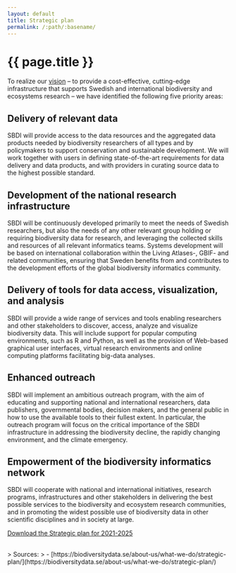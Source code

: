 ```yaml
---
layout: default
title: Strategic plan
permalink: /:path/:basename/
---
```

# {{ page.title }}

To realize our [vision](/about/) – to provide a cost-effective, cutting-edge infrastructure that supports Swedish and international biodiversity and ecosystems research – we have identified the following five priority areas:

## Delivery of relevant data
SBDI will provide access to the data resources and the aggregated data products needed by biodiversity researchers of all types and by policymakers to support conservation and sustainable development. We will work together with users in defining state-of-the-art requirements for data delivery and data products, and with providers in curating source data to the highest possible standard. 

## Development of the national research infrastructure
SBDI will be continuously developed primarily to meet the needs of Swedish researchers, but also the needs of any other relevant group holding or requiring biodiversity data for research, and leveraging the collected skills and resources of all relevant informatics teams. Systems development will be based on international collaboration within the Living Atlases-, GBIF- and related communities, ensuring that Sweden benefits from and contributes to the development efforts of the global biodiversity informatics community. 

## Delivery of tools for data access, visualization, and analysis
SBDI will provide a wide range of services and tools enabling researchers and other stakeholders to discover, access, analyze and visualize biodiversity data. This will include support for popular computing environments, such as R and Python, as well as the provision of Web-based graphical user interfaces, virtual research environments and online computing platforms facilitating big-data analyses. 

## Enhanced outreach
SBDI will implement an ambitious outreach program, with the aim of educating and supporting national and international researchers, data publishers, governmental bodies, decision makers, and the general public in how to use the available tools to their fullest extent. In particular, the outreach program will focus on the critical importance of the SBDI infrastructure in addressing the biodiversity decline, the rapidly changing environment, and the climate emergency. 

## Empowerment of the biodiversity informatics network
SBDI will cooperate with national and international initiatives, research programs, infrastructures and other stakeholders in delivering the best possible services to the biodiversity and ecosystem research communities, and in promoting the widest possible use of biodiversity data in other scientific disciplines and in society at large. 

<p class="shadow-md bg-slate-100 p-4 my-6">
  <a href="/uploads/Strategic-plan-for-SBDI-2021-2025-1.pdf">Download the Strategic plan for 2021-2025</a>
</p>

<br>
> Sources:
> - [https://biodiversitydata.se/about-us/what-we-do/strategic-plan/](https://biodiversitydata.se/about-us/what-we-do/strategic-plan/)
